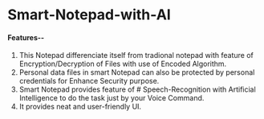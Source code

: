 # Smart-Notepad-with-AI
#### Features--

1. This Notepad differenciate itself from tradional notepad with feature of Encryption/Decryption of Files with use of Encoded Algorithm.
2. Personal data files in smart Notepad can also be protected by personal credentials for Enhance Security purpose.
3. Smart Notepad provides feature of # Speech-Recognition with Artificial Intelligence to do the task just by your Voice Command.
4. It provides neat and user-friendly UI.
